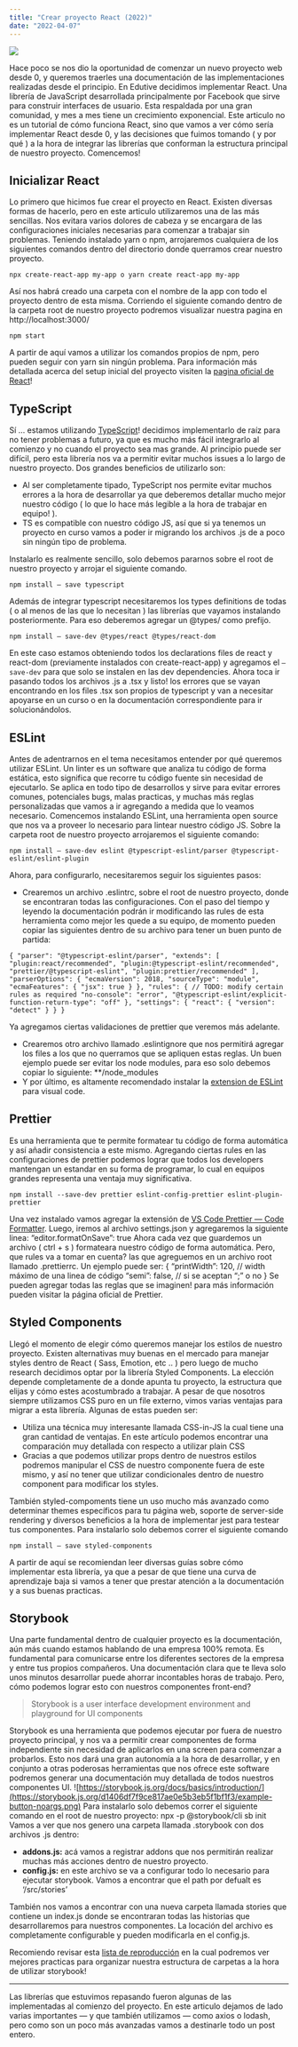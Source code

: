 ```yaml
---
title: "Crear proyecto React (2022)"
date: "2022-04-07"
---
```


![](https://images.unsplash.com/photo-1517976487492-5750f3195933?ixlib=rb-1.2.1&ixid=MnwxMjA3fDB8MHxwaG90by1wYWdlfHx8fGVufDB8fHx8&auto=format&fit=crop&w=1770&q=80)

Hace poco se nos dio la oportunidad de comenzar un nuevo proyecto web desde 0, y queremos traerles una documentación de las implementaciones realizadas desde el principio.
En Edutive decidimos implementar React. Una librería de JavaScript desarrollada principalmente por Facebook que sirve para construir interfaces de usuario. Esta respaldada por una gran comunidad, y mes a mes tiene un crecimiento exponencial. Este articulo no es un tutorial de cómo funciona React, sino que vamos a ver cómo sería implementar React desde 0, y las decisiones que fuimos tomando ( y por qué ) a la hora de integrar las librerías que conforman la estructura principal de nuestro proyecto. Comencemos!

## Inicializar React

Lo primero que hicimos fue crear el proyecto en React. Existen diversas formas de hacerlo, pero en este articulo utilizaremos una de las más sencillas. Nos evitara varios dolores de cabeza y se encargara de las configuraciones iniciales necesarias para comenzar a trabajar sin problemas.
Teniendo instalado yarn o npm, arrojaremos cualquiera de los siguientes comandos dentro del directorio donde querramos crear nuestro proyecto.

`npx create-react-app my-app o yarn create react-app my-app`

Así nos habrá creado una carpeta con el nombre de la app con todo el proyecto dentro de esta misma. Corriendo el siguiente comando dentro de la carpeta root de nuestro proyecto podremos visualizar nuestra pagina en http://localhost:3000/

`npm start`

A partir de aquí vamos a utilizar los comandos propios de npm, pero pueden seguir con yarn sin ningún problema. Para información más detallada acerca del setup inicial del proyecto visiten la [pagina oficial de React](https://create-react-app.dev/docs/getting-started/)!

## TypeScript

Sí … estamos utilizando [TypeScript](https://www.npmjs.com/package/typescript)! decidimos implementarlo de raíz para no tener problemas a futuro, ya que es mucho más fácil integrarlo al comienzo y no cuando el proyecto sea mas grande. Al principio puede ser difícil, pero esta librería nos va a permitir evitar muchos issues a lo largo de nuestro proyecto. Dos grandes beneficios de utilizarlo son:

- Al ser completamente tipado, TypeScript nos permite evitar muchos errores a la hora de desarrollar ya que deberemos detallar mucho mejor nuestro código ( lo que lo hace más legible a la hora de trabajar en equipo! ).
- TS es compatible con nuestro código JS, así que si ya tenemos un proyecto en curso vamos a poder ir migrando los archivos .js de a poco sin ningún tipo de problema.

Instalarlo es realmente sencillo, solo debemos pararnos sobre el root de nuestro proyecto y arrojar el siguiente comando.

`npm install — save typescript`

Además de integrar typescript necesitaremos los types definitions de todas ( o al menos de las que lo necesitan ) las librerías que vayamos instalando posteriormente. Para eso deberemos agregar un @types/ como prefijo.

`npm install — save-dev @types/react @types/react-dom`

En este caso estamos obteniendo todos los declarations files de react y react-dom (previamente instalados con create-react-app) y agregamos el `—save-dev` para que solo se instalen en las dev dependencies.
Ahora toca ir pasando todos los archivos .js a .tsx y listo! los errores que se vayan encontrando en los files .tsx son propios de typescript y van a necesitar apoyarse en un curso o en la documentación correspondiente para ir solucionándolos.

## ESLint

Antes de adentrarnos en el tema necesitamos entender por qué queremos utilizar ESLint. Un linter es un software que analiza tu código de forma estática, esto significa que recorre tu código fuente sin necesidad de ejecutarlo. Se aplica en todo tipo de desarrollos y sirve para evitar errores comunes, potenciales bugs, malas practicas, y muchas más reglas personalizadas que vamos a ir agregando a medida que lo veamos necesario.
Comencemos instalando ESLint, una herramienta open source que nos va a proveer lo necesario para lintear nuestro código JS. Sobre la carpeta root de nuestro proyecto arrojaremos el siguiente comando:

`npm install — save-dev eslint @typescript-eslint/parser @typescript-eslint/eslint-plugin`

Ahora, para configurarlo, necesitaremos seguir los siguientes pasos:

- Crearemos un archivo .eslintrc, sobre el root de nuestro proyecto, donde se encontraran todas las configuraciones. Con el paso del tiempo y leyendo la documentación podrán ir modificando las rules de esta herramienta como mejor les quede a su equipo, de momento pueden copiar las siguientes dentro de su archivo para tener un buen punto de partida:

`{ "parser": "@typescript-eslint/parser", "extends": [ "plugin:react/recommended", "plugin:@typescript-eslint/recommended", "prettier/@typescript-eslint", "plugin:prettier/recommended" ], "parserOptions": { "ecmaVersion": 2018, "sourceType": "module", "ecmaFeatures": { "jsx": true } }, "rules": { // TODO: modify certain rules as required "no-console": "error", "@typescript-eslint/explicit-function-return-type": "off" }, "settings": { "react": { "version": "detect" } } }`

Ya agregamos ciertas validaciones de prettier que veremos más adelante.

- Crearemos otro archivo llamado .eslintignore que nos permitirá agregar los files a los que no querramos que se apliquen estas reglas. Un buen ejemplo puede ser evitar los node modules, para eso solo debemos copiar lo siguiente:
  \*\*/node_modules
- Y por último, es altamente recomendado instalar la [extension de ESLint](https://marketplace.visualstudio.com/items?itemName=dbaeumer.vscode-eslint) para visual code.

## Prettier

Es una herramienta que te permite formatear tu código de forma automática y así añadir consistencia a este mismo. Agregando ciertas rules en las configuraciones de prettier podemos lograr que todos los developers mantengan un estandar en su forma de programar, lo cual en equipos grandes representa una ventaja muy significativa.

`npm install --save-dev prettier eslint-config-prettier eslint-plugin-prettier`

Una vez instalado vamos agregar la extensión de [VS Code Prettier — Code Formatter](https://marketplace.visualstudio.com/items?itemName=esbenp.prettier-vscode). Luego, iremos al archivo settings.json y agregaremos la siguiente linea:
“editor.formatOnSave”: true
Ahora cada vez que guardemos un archivo ( ctrl + s ) formateara nuestro código de forma automática. Pero, que rules va a tomar en cuenta? las que agreguemos en un archivo root llamado .prettierrc. Un ejemplo puede ser:
{
“printWidth”: 120, // width máximo de una linea de código
“semi”: false, // si se aceptan “;” o no
}
Se pueden agregar todas las reglas que se imaginen! para más información pueden visitar la página oficial de Prettier.

## Styled Components

Llegó el momento de elegir cómo queremos manejar los estilos de nuestro proyecto. Existen alternativas muy buenas en el mercado para manejar styles dentro de React ( Sass, Emotion, etc .. ) pero luego de mucho research decidimos optar por la librería Styled Components. La elección depende completamente de a donde apunta tu proyecto, la estructura que elijas y cómo estes acostumbrado a trabajar. A pesar de que nosotros siempre utilizamos CSS puro en un file externo, vimos varias ventajas para migrar a esta librería. Algunas de estas pueden ser:

- Utiliza una técnica muy interesante llamada CSS-in-JS la cual tiene una gran cantidad de ventajas. En este artículo podemos encontrar una comparación muy detallada con respecto a utilizar plain CSS
- Gracias a que podemos utilizar props dentro de nuestros estilos podremos manipular el CSS de nuestro componente fuera de este mismo, y así no tener que utilizar condicionales dentro de nuestro component para modificar los styles.

También styled-compoments tiene un uso mucho más avanzado como determinar themes específicos para tu página web, soporte de server-side rendering y diversos beneficios a la hora de implementar jest para testear tus componentes.
Para instalarlo solo debemos correr el siguiente comando

`npm install — save styled-components`

A partir de aquí se recomiendan leer diversas guías sobre cómo implementar esta librería, ya que a pesar de que tiene una curva de aprendizaje baja si vamos a tener que prestar atención a la documentación y a sus buenas practicas.

## Storybook

Una parte fundamental dentro de cualquier proyecto es la documentación, aún más cuando estamos hablando de una empresa 100% remota. Es fundamental para comunicarse entre los diferentes sectores de la empresa y entre tus propios compañeros. Una documentación clara que te lleva solo unos minutos desarrollar puede ahorrar incontables horas de trabajo. Pero, cómo podemos lograr esto con nuestros componentes front-end?

> Storybook is a user interface development environment and playground for UI components

Storybook es una herramienta que podemos ejecutar por fuera de nuestro proyecto principal, y nos va a permitir crear componentes de forma independiente sin necesidad de aplicarlos en una screen para comenzar a probarlos. Esto nos dará una gran autonomía a la hora de desarrollar, y en conjunto a otras poderosas herramientas que nos ofrece este software podremos generar una documentación muy detallada de todos nuestros componentes UI.
![https://storybook.js.org/docs/basics/introduction/](https://storybook.js.org/d1406df7f9ce817ae0e5b3eb5f1bf1f3/example-button-noargs.png)
Para instalarlo solo debemos correr el siguiente comando en el root de nuestro proyecto:
npx -p @storybook/cli sb init
Vamos a ver que nos genero una carpeta llamada .storybook con dos archivos .js dentro:

- **addons.js:** acá vamos a registrar addons que nos permitirán realizar muchas más acciones dentro de nuestro proyecto.
- **config.js:** en este archivo se va a configurar todo lo necesario para ejecutar storybook. Vamos a encontrar que el path por defualt es ‘/src/stories’

También nos vamos a encontrar con una nueva carpeta llamada stories que contiene un index.js donde se encontraran todas las historias que desarrollaremos para nuestros componentes. La locación del archivo es completamente configurable y pueden modificarla en el config.js.

Recomiendo revisar esta [lista de reproducción](https://www.youtube.com/watch?v=WgsaTWmzvFE&list=PLfWyZ8S-Xzeed53YOiAa1U5WUSA4cRxFQ) en la cual podremos ver mejores practicas para organizar nuestra estructura de carpetas a la hora de utilizar storybook!

---

Las librerías que estuvimos repasando fueron algunas de las implementadas al comienzo del proyecto. En este articulo dejamos de lado varias importantes — y que también utilizamos — como axios o lodash, pero como son un poco más avanzadas vamos a destinarle todo un post entero.
